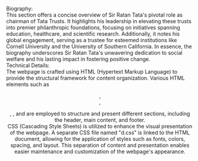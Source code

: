 Biography:
<br>
This section offers a concise overview of Sir Ratan Tata's pivotal role as chairman of Tata Trusts. It highlights his leadership in elevating these trusts into premier philanthropic foundations, focusing on initiatives spanning education, healthcare, and scientific research. Additionally, it notes his global engagement, serving as a trustee for esteemed institutions like Cornell University and the University of Southern California. In essence, the biography underscores Sir Ratan Tata's unwavering dedication to social welfare and his lasting impact in fostering positive change.
<br>
Technical Details:
<br>
The webpage is crafted using HTML (Hypertext Markup Language) to provide the structural framework for content organization. Various HTML elements such as <header>, <div>, <p>, <img>, and <a> are employed to structure and present different sections, including the header, main content, and footer.
<br>
CSS (Cascading Style Sheets) is utilized to enhance the visual presentation of the webpage. A separate CSS file named "d.css" is linked to the HTML document, allowing for the application of styles such as fonts, colors, spacing, and layout. This separation of content and presentation enables easier maintenance and customization of the webpage's appearance.




